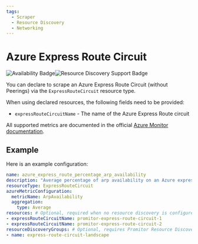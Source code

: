 ```yaml
---
tags:
  - Scraper
  - Resource Discovery
  - Networking
---
```


# Azure Express Route Circuit

![Availability Badge](https://img.shields.io/badge/Available%20Starting-v2.0-green.svg)![Resource Discovery Support Badge](https://img.shields.io/badge/Support%20for%20Resource%20Discovery-Yes-green.svg)

You can declare to scrape an Azure Express Route Circuit (without Peerings) via the `ExpressRouteCircuit` resource
type.

When using declared resources, the following fields need to be provided:

- `expressRouteCircuitName` - The name of the Azure Express Route circuit

All supported metrics are documented in the official [Azure Monitor documentation](https://learn.microsoft.com/en-us/azure/azure-monitor/essentials/metrics-supported#microsoftnetworkexpressroutecircuits).

## Example

Here is an example configuration:

```yaml
name: azure_express_route_percentage_arp_availability
description: "Average percentage of arp availability on an Azure express route circuit"
resourceType: ExpressRouteCircuit
azureMetricConfiguration:
  metricName: ArpAvailability
  aggregation:
    type: Average
resources: # Optional, required when no resource discovery is configured
- expressRouteCircuitName: promitor-express-route-circuit-1
- expressRouteCircuitName: promitor-express-route-circuit-2
resourceDiscoveryGroups: # Optional, requires Promitor Resource Discovery agent (https://docs.promitor.io/latest/how-it-works#using-resource-discovery)
- name: express-route-circuit-landscape
```
